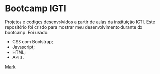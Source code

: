 # Bootcamp IGTI
Projetos e codigos desenvolvidos a partir de aulas da instituição IGTI. Este repositório foi criado para mostrar meu desenvolvimento durante do bootcamp. Foi usado:

- CSS com Bootstrap;
- Javascript;
- HTML;
- API's.

<a href="">Mark</a>
